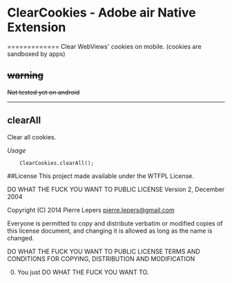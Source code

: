 # ClearCookies - Adobe air Native Extension #
=============
Clear WebViews' cookies on mobile. (cookies are sandboxed by apps)


## ~~warning~~

~~Not tested yet on android~~

-------



## clearAll ##

Clear all cookies.
	
*Usage*

		ClearCookies.clearAll();			
			
##License
This project made available under the WTFPL License.


DO WHAT THE FUCK YOU WANT TO PUBLIC LICENSE
Version 2, December 2004

Copyright (C) 2014 Pierre Lepers <pierre.lepers@gmail.com>

Everyone is permitted to copy and distribute verbatim or modified
copies of this license document, and changing it is allowed as long
as the name is changed.

DO WHAT THE FUCK YOU WANT TO PUBLIC LICENSE
TERMS AND CONDITIONS FOR COPYING, DISTRIBUTION AND MODIFICATION

0. You just DO WHAT THE FUCK YOU WANT TO.
